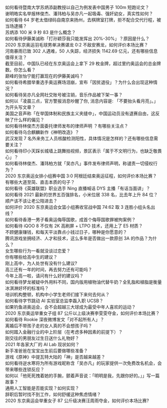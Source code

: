 如何看待暨南大学苏炳添副教授以自己为例发表中国男子 100m 短跑论文？  
谢明皓实名举报林俊杰、潘玮柏与吴亦凡一起吸毒、强奸幼女，真实性如何？  
如何看待 64 岁老太借绿码自南京来扬州，去棋牌室打牌，拒不配合交代行程，被当场逮捕？  
苏炳添 100 米 9 秒 83 是什么概念？  
如何看待伊藤美诚称「打孙颖莎我只能发挥出 20%-30%」？原因是什么？  
2020 东京奥运羽毛球男单决赛谌龙 0:2 不敌安赛龙，如何评价本场比赛？  
河南暴雨已致 302 人遇难，50 人失踪，经济损失 1142.69 亿元，还有哪些信息值得关注？  
截至目前，中国队已经在东京奥运会上拿下 29 枚金牌，超过里约奥运会的总金牌数。你怎么看？  
巅峰的张怡宁能打赢现在的伊藤美诚吗？  
如何看待希腊举重选手奥运赛场泪崩，宣布「因贫退役」？为什么会出现这种情况？  
如何看待吴亦凡全网社交账号被注销，音乐作品被下架一事？  
如何以「凌晨三点，官方警报消息吵醒了你, 消息内容是: 「不要抬头看月亮」。」为开头写文章？  
美国之音声称「在举国体制和民族主义夹缝中」，中国运动员没有退赛自由，这反映了什么样的偏见？  
如何看待林俊杰方面委托律师发布的律师声明 ？有哪些关注点？  
如何看待乌合麒麟新作《神明改造》？  
武汉发现 7 名外来务工人员核酸检测阳性，具体情况是怎样的？还有哪些信息需要关注？  
如何看待印小天踩长城墙上跳舞拍视频，景区表示「属于不文明行为，也缺乏敬畏心」？  
如何看待林俊杰、潘玮柏方就「吴亦凡」事件发布律师声明，称谴责一切侵权行为？  
2020 东京奥运女排小组赛中国 3:0 阿根廷结束奥运征程，如何评价本场比赛？  
有哪些大道至简、直击本质的句子？  
如何看待《英雄联盟》职业选手 Ning 直播喊话 DYS 主播「有话当面讲」？  
如何看待 2021 最新的世界五百强排名，小米位居 338 名，比去年上升 84 位？  
顺产该不该让老公陪进去？  
如何评价 2020 东京奥运会女篮小组赛收官战中国 74:62 取 3 连胜小组头名出线？  
如何看待香港一男子看奥运侮辱国歌，成首个侮辱国歌罪被拘案例？  
如何看待 iQOO 8 不仅有 2K 高刷屏 + LTPO 技术，还用上了 E5 材质？  
不顾健康赚钱，和每天平淡靠点小钱过日子，哪种是你愿意的？  
腾讯游戏坐拥经济、人才和技术，这么多年是否做出一款原创 3A 的作品？为什么？  
女生哪些行为一看就没谈过恋爱？  
你有哪些给高中生的建议？  
刚上高中，为人处世有没有什么建议?  
高三还有一年的时间，再去努力还有可能吗？  
今年上高一啦，请问有什么好的建议吗？  
如何看待梦龙被疑中外用料不同，国内版用植物油代替牛奶？全乳脂和植脂是衡量冰淇淋好坏的标准吗？  
培训机构整顿，机构中小学生老师们接下来何去何从？  
如何看待字节跳动 AI 实验室总监李磊入职 UCSB？  
如果钓鱼进奥运会，会不会超越三大球成为最受中年人喜欢的运动？  
2020 东京奥运举重女子组 87 公斤以上级决赛李雯雯夺金，如何评价本场比赛？  
如何看待 Rookie 深夜微博发文「对不起所有人」？  
离婚后不带孩子走的女人真的不会想孩子吗？  
如何踏入金融行业的中上阶层（在考虑多种因素的前提下）？  
刚交往的男朋友过生日送什么礼物好？  
2021 年各家大厂的 AI Lab 现状如何？  
新手准爸爸在宝宝出生前后要做哪些准备？  
游戏《原神》中提瓦特大陆的「神」是否越来越差？  
如何看待逆水寒将为所有游戏昵称含「吴亦凡」的玩家提供一次免费改名机会，会带来哪些连锁反应？  
如何以「他死死拽着她的手腕，颤着声音说：「明明是我，先跟你好的。」」写一篇故事？  
通用人工智能是否能实现？如何实现？  
辞职后暂时找不到工作，如何舒缓这种焦虑情绪？  
2020 东京奥运会举重女子 87 公斤级决赛汪周雨夺金，如何评价本场比赛?  
